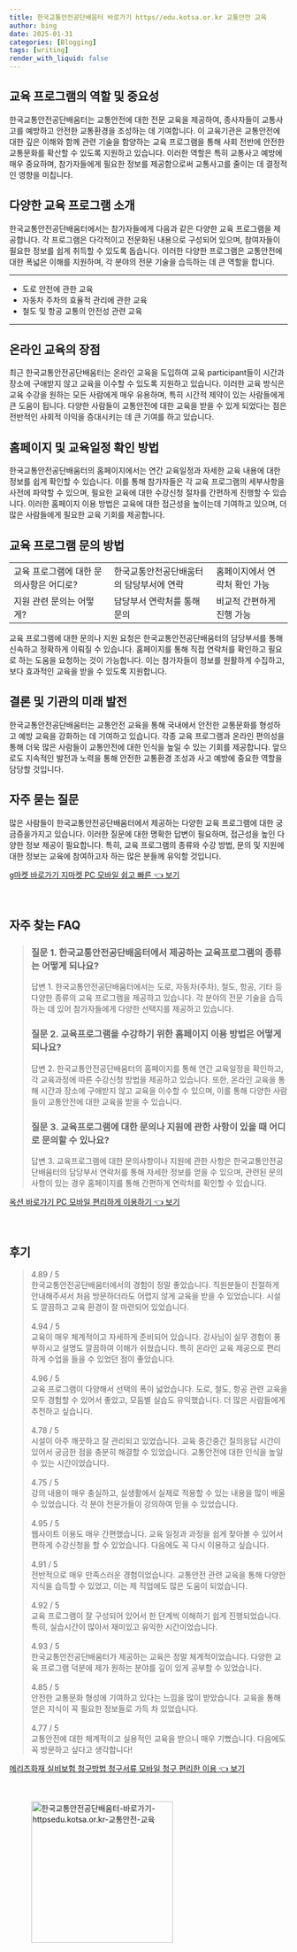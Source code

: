 ```yaml
---
title: 한국교통안전공단배움터 바로가기 https//edu.kotsa.or.kr 교통안전 교육
author: bing
date: 2025-01-31
categories: [Blogging]
tags: [writing]
render_with_liquid: false
---
```



<h2 id='교육 프로그램의 역할 및 중요성'>교육 프로그램의 역할 및 중요성</h2>

<p>한국교통안전공단배움터는 교통안전에 대한 전문 교육을 제공하여, 종사자들이 교통사고를 예방하고 안전한 교통환경을 조성하는 데 기여합니다. 이 교육기관은 교통안전에 대한 깊은 이해와 함께 관련 기술을 함양하는 교육 프로그램을 통해 사회 전반에 안전한 교통문화를 확산할 수 있도록 지원하고 있습니다. 이러한 역할은 특히 교통사고 예방에 매우 중요하며, 참가자들에게 필요한 정보를 제공함으로써 교통사고를 줄이는 데 결정적인 영향을 미칩니다.</p>

<h2 id='다양한 교육 프로그램 소개'>다양한 교육 프로그램 소개</h2>

<p>한국교통안전공단배움터에서는 참가자들에게 다음과 같은 다양한 교육 프로그램을 제공합니다. 각 프로그램은 다각적이고 전문화된 내용으로 구성되어 있으며, 참여자들이 필요한 정보를 쉽게 취득할 수 있도록 돕습니다. 이러한 다양한 프로그램은 교통안전에 대한 폭넓은 이해를 지원하며, 각 분야의 전문 기술을 습득하는 데 큰 역할을 합니다.</p>

<hr />

<ul>
    <li>도로 안전에 관한 교육</li>
    <li>자동차 주차의 효율적 관리에 관한 교육</li>
    <li>철도 및 항공 교통의 안전성 관련 교육</li>
</ul>

<hr />

<h2 id='온라인 교육의 장점'>온라인 교육의 장점</h2>

<p>최근 한국교통안전공단배움터는 온라인 교육을 도입하여 교육 participant들이 시간과 장소에 구애받지 않고 교육을 이수할 수 있도록 지원하고 있습니다. 이러한 교육 방식은 교육 수강을 원하는 모든 사람에게 매우 유용하며, 특히 시간적 제약이 있는 사람들에게 큰 도움이 됩니다. 다양한 사람들이 교통안전에 대한 교육을 받을 수 있게 되었다는 점은 전반적인 사회적 이익을 증대시키는 데 큰 기여를 하고 있습니다.</p>

<h2 id='홈페이지 및 교육일정 확인 방법'>홈페이지 및 교육일정 확인 방법</h2>

<p>한국교통안전공단배움터의 홈페이지에서는 연간 교육일정과 자세한 교육 내용에 대한 정보를 쉽게 확인할 수 있습니다. 이를 통해 참가자들은 각 교육 프로그램의 세부사항을 사전에 파악할 수 있으며, 필요한 교육에 대한 수강신청 절차를 간편하게 진행할 수 있습니다. 이러한 홈페이지 이용 방법은 교육에 대한 접근성을 높이는데 기여하고 있으며, 더 많은 사람들에게 필요한 교육 기회를 제공합니다.</p>

<h2 id='교육 프로그램 문의 방법'>교육 프로그램 문의 방법</h2>

<table>
    <tr>
        <td>교육 프로그램에 대한 문의사항은 어디로?</td>
        <td>한국교통안전공단배움터의 담당부서에 연락</td>
        <td>홈페이지에서 연락처 확인 가능</td>
    </tr>
    <tr>
        <td>지원 관련 문의는 어떻게?</td>
        <td>담당부서 연락처를 통해 문의</td>
        <td>비교적 간편하게 진행 가능</td>
    </tr>
</table>

<p>교육 프로그램에 대한 문의나 지원 요청은 한국교통안전공단배움터의 담당부서를 통해 신속하고 정확하게 이뤄질 수 있습니다. 홈페이지를 통해 직접 연락처를 확인하고 필요로 하는 도움을 요청하는 것이 가능합니다. 이는 참가자들이 정보를 원활하게 수집하고, 보다 효과적인 교육을 받을 수 있도록 지원합니다.</p>

<h2 id='결론 및 기관의 미래 발전'>결론 및 기관의 미래 발전</h2>

<p>한국교통안전공단배움터는 교통안전 교육을 통해 국내에서 안전한 교통문화를 형성하고 예방 교육을 강화하는 데 기여하고 있습니다. 각종 교육 프로그램과 온라인 편의성을 통해 더욱 많은 사람들이 교통안전에 대한 인식을 높일 수 있는 기회를 제공합니다. 앞으로도 지속적인 발전과 노력을 통해 안전한 교통환경 조성과 사고 예방에 중요한 역할을 담당할 것입니다.</p>

<h2 id='자주 묻는 질문'>자주 묻는 질문</h2>

<p>많은 사람들이 한국교통안전공단배움터에서 제공하는 다양한 교육 프로그램에 대한 궁금증을가지고 있습니다. 이러한 질문에 대한 명확한 답변이 필요하며, 접근성을 높인 다양한 정보 제공이 필요합니다. 특히, 교육 프로그램의 종류와 수강 방법, 문의 및 지원에 대한 정보는 교육에 참여하고자 하는 많은 분들께 유익할 것입니다.</p>


<p><a class="click-button" title="g마켓 바로가기 지마켓 PC 모바일 쉽고 빠른" href="https://purplelist.github.io/posts/g%EB%A7%88%EC%BC%93-%EB%B0%94%EB%A1%9C%EA%B0%80%EA%B8%B0-%EC%A7%80%EB%A7%88%EC%BC%93-PC-%EB%AA%A8%EB%B0%94%EC%9D%BC-%EC%89%BD%EA%B3%A0-%EB%B9%A0%EB%A5%B8/" rel="dofollow">g마켓 바로가기 지마켓 PC 모바일 쉽고 빠른 👈 보기</a></p><br>
<h2 id='자주_찾는_FAQ'>자주 찾는 FAQ</h2>
<div itemscope="" itemtype="https://schema.org/FAQPage"> 
<blockquote> 
<div itemscope="" itemprop="mainEntity" itemtype="https://schema.org/Question"> 
<h3 itemprop="name">질문 1. 한국교통안전공단배움터에서 제공하는 교육프로그램의 종류는 어떻게 되나요?</h3> 
<div itemscope="" itemprop="acceptedAnswer" itemtype="https://schema.org/Answer"> 
<span itemprop="text"> 
<p>답변 1. 한국교통안전공단배움터에서는 도로, 자동차(주차), 철도, 항공, 기타 등 다양한 종류의 교육 프로그램을 제공하고 있습니다. 각 분야의 전문 기술을 습득하는 데 있어 참가자들에게 다양한 선택지를 제공하고 있습니다.</p> 
</span> 
</div> 
</div> 
<div itemscope="" itemprop="mainEntity" itemtype="https://schema.org/Question"> 
<h3 itemprop="name">질문 2. 교육프로그램을 수강하기 위한 홈페이지 이용 방법은 어떻게 되나요?</h3> 
<div itemscope="" itemprop="acceptedAnswer" itemtype="https://schema.org/Answer"> 
<span itemprop="text"> 
<p>답변 2. 한국교통안전공단배움터의 홈페이지를 통해 연간 교육일정을 확인하고, 각 교육과정에 따른 수강신청 방법을 제공하고 있습니다. 또한, 온라인 교육을 통해 시간과 장소에 구애받지 않고 교육을 이수할 수 있으며, 이를 통해 다양한 사람들이 교통안전에 대한 교육을 받을 수 있습니다.</p> 
</span> 
</div> 
</div> 
<div itemscope="" itemprop="mainEntity" itemtype="https://schema.org/Question"> 
<h3 itemprop="name">질문 3. 교육프로그램에 대한 문의나 지원에 관한 사항이 있을 때 어디로 문의할 수 있나요?</h3> 
<div itemscope="" itemprop="acceptedAnswer" itemtype="https://schema.org/Answer"> 
<span itemprop="text"> 
<p>답변 3. 교육프로그램에 대한 문의사항이나 지원에 관한 사항은 한국교통안전공단배움터의 담당부서 연락처를 통해 자세한 정보를 얻을 수 있으며, 관련된 문의사항이 있는 경우 홈페이지를 통해 간편하게 연락처를 확인할 수 있습니다.</p> 
</span> 
</div> 
</div> 
</blockquote> 
</div>
<p><a class="click-button" title="옥션 바로가기 PC 모바일 편리하게 이용하기" href="https://purplelist.github.io/posts/%EC%98%A5%EC%85%98-%EB%B0%94%EB%A1%9C%EA%B0%80%EA%B8%B0-PC-%EB%AA%A8%EB%B0%94%EC%9D%BC-%ED%8E%B8%EB%A6%AC%ED%95%98%EA%B2%8C-%EC%9D%B4%EC%9A%A9%ED%95%98%EA%B8%B0/" rel="dofollow">옥션 바로가기 PC 모바일 편리하게 이용하기 👈 보기</a></p><br>
<h2 id='후기'>후기</h2>
<div itemscope itemtype="https://schema.org/Product">
  <blockquote>
  <div itemprop="review" itemscope itemtype="https://schema.org/Review">
      <div itemprop="reviewRating" itemscope itemtype="https://schema.org/Rating"> <span itemprop="ratingValue">4.89</span> / <span itemprop="bestRating">5</span> </div>
      <span itemprop="reviewBody">한국교통안전공단배움터에서의 경험이 정말 좋았습니다. 직원분들이 친절하게 안내해주셔서 처음 방문하더라도 어렵지 않게 교육을 받을 수 있었습니다. 시설도 깔끔하고 교육 환경이 잘 마련되어 있었습니다.</span>
  </div>
  <br>
  <div itemprop="review" itemscope itemtype="https://schema.org/Review">
      <div itemprop="reviewRating" itemscope itemtype="https://schema.org/Rating"> <span itemprop="ratingValue">4.94</span> / <span itemprop="bestRating">5</span> </div>
      <span itemprop="reviewBody">교육이 매우 체계적이고 자세하게 준비되어 있습니다. 강사님이 실무 경험이 풍부하시고 설명도 깔끔하여 이해가 쉬웠습니다. 특히 온라인 교육 제공으로 편리하게 수업을 들을 수 있었던 점이 좋았습니다.</span>
  </div>
  <br>
  <div itemprop="review" itemscope itemtype="https://schema.org/Review">
      <div itemprop="reviewRating" itemscope itemtype="https://schema.org/Rating"> <span itemprop="ratingValue">4.96</span> / <span itemprop="bestRating">5</span> </div>
      <span itemprop="reviewBody">교육 프로그램이 다양해서 선택의 폭이 넓었습니다. 도로, 철도, 항공 관련 교육을 모두 경험할 수 있어서 좋았고, 모둠별 실습도 유익했습니다. 더 많은 사람들에게 추천하고 싶습니다.</span>
  </div>
  <br>
  <div itemprop="review" itemscope itemtype="https://schema.org/Review">
      <div itemprop="reviewRating" itemscope itemtype="https://schema.org/Rating"> <span itemprop="ratingValue">4.78</span> / <span itemprop="bestRating">5</span> </div>
      <span itemprop="reviewBody">시설이 아주 깨끗하고 잘 관리되고 있었습니다. 교육 중간중간 질의응답 시간이 있어서 궁금한 점을 충분히 해결할 수 있었습니다. 교통안전에 대한 인식을 높일 수 있는 시간이었습니다.</span>
  </div>
  <br>
  <div itemprop="review" itemscope itemtype="https://schema.org/Review">
      <div itemprop="reviewRating" itemscope itemtype="https://schema.org/Rating"> <span itemprop="ratingValue">4.75</span> / <span itemprop="bestRating">5</span> </div>
      <span itemprop="reviewBody">강의 내용이 매우 충실하고, 실생활에서 실제로 적용할 수 있는 내용을 많이 배울 수 있었습니다. 각 분야 전문가들이 강의하여 믿을 수 있었습니다.</span>
  </div>
  <br>
  <div itemprop="review" itemscope itemtype="https://schema.org/Review">
      <div itemprop="reviewRating" itemscope itemtype="https://schema.org/Rating"> <span itemprop="ratingValue">4.95</span> / <span itemprop="bestRating">5</span> </div>
      <span itemprop="reviewBody">웹사이트 이용도 매우 간편했습니다. 교육 일정과 과정을 쉽게 찾아볼 수 있어서 편하게 수강신청을 할 수 있었습니다. 다음에도 꼭 다시 이용하고 싶습니다.</span>
  </div>
  <br>
  <div itemprop="review" itemscope itemtype="https://schema.org/Review">
      <div itemprop="reviewRating" itemscope itemtype="https://schema.org/Rating"> <span itemprop="ratingValue">4.91</span> / <span itemprop="bestRating">5</span> </div>
      <span itemprop="reviewBody">전반적으로 매우 만족스러운 경험이었습니다. 교통안전 관련 교육을 통해 다양한 지식을 습득할 수 있었고, 이는 제 직업에도 많은 도움이 되었습니다.</span>
  </div>
  <br>
  <div itemprop="review" itemscope itemtype="https://schema.org/Review">
      <div itemprop="reviewRating" itemscope itemtype="https://schema.org/Rating"> <span itemprop="ratingValue">4.92</span> / <span itemprop="bestRating">5</span> </div>
      <span itemprop="reviewBody">교육 프로그램이 잘 구성되어 있어서 한 단계씩 이해하기 쉽게 진행되었습니다. 특히, 실습시간이 많아서 재미있고 유익한 시간이었습니다.</span>
  </div>
  <br>
  <div itemprop="review" itemscope itemtype="https://schema.org/Review">
      <div itemprop="reviewRating" itemscope itemtype="https://schema.org/Rating"> <span itemprop="ratingValue">4.93</span> / <span itemprop="bestRating">5</span> </div>
      <span itemprop="reviewBody">한국교통안전공단배움터가 제공하는 교육은 정말 체계적이었습니다. 다양한 교육 프로그램 덕분에 제가 원하는 분야를 깊이 있게 공부할 수 있었습니다.</span>
  </div>
  <br>
  <div itemprop="review" itemscope itemtype="https://schema.org/Review">
      <div itemprop="reviewRating" itemscope itemtype="https://schema.org/Rating"> <span itemprop="ratingValue">4.85</span> / <span itemprop="bestRating">5</span> </div>
      <span itemprop="reviewBody">안전한 교통문화 형성에 기여하고 있다는 느낌을 많이 받았습니다. 교육을 통해 얻은 지식이 꼭 필요한 정보들로 가득 차 있었습니다.</span>
  </div>
  <br>
  <div itemprop="review" itemscope itemtype="https://schema.org/Review">
      <div itemprop="reviewRating" itemscope itemtype="https://schema.org/Rating"> <span itemprop="ratingValue">4.77</span> / <span itemprop="bestRating">5</span> </div>
      <span itemprop="reviewBody">교통안전에 대한 체계적이고 실용적인 교육을 받으니 매우 기뻤습니다. 다음에도 꼭 방문하고 싶다고 생각합니다!</span>
  </div>
  </blockquote>
</div>
<p><a class="click-button" title="메리츠화재 실비보험 청구방법 청구서류 모바일 청구 편리한 이용" href="https://purplelist.github.io/posts/%EB%A9%94%EB%A6%AC%EC%B8%A0%ED%99%94%EC%9E%AC-%EC%8B%A4%EB%B9%84%EB%B3%B4%ED%97%98-%EC%B2%AD%EA%B5%AC%EB%B0%A9%EB%B2%95-%EC%B2%AD%EA%B5%AC%EC%84%9C%EB%A5%98-%EB%AA%A8%EB%B0%94%EC%9D%BC-%EC%B2%AD%EA%B5%AC-%ED%8E%B8%EB%A6%AC%ED%95%9C-%EC%9D%B4%EC%9A%A9/" rel="dofollow">메리츠화재 실비보험 청구방법 청구서류 모바일 청구 편리한 이용 👈 보기</a></p><br>
<figure class="image"><img src="https://purplelist.github.io/assets/img/thumbnail/한국교통안전공단배움터-바로가기-httpsedu.kotsa.or.kr-교통안전-교육.webp" alt="한국교통안전공단배움터-바로가기-httpsedu.kotsa.or.kr-교통안전-교육" width="256" height="256"></figure>